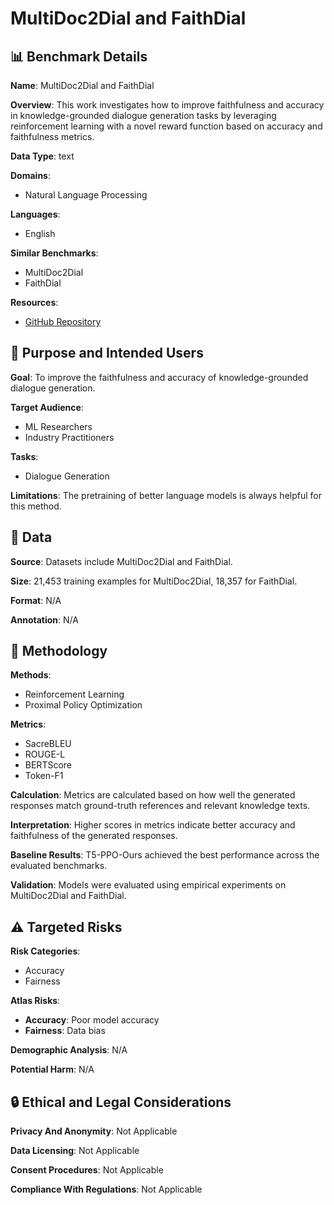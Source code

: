 # MultiDoc2Dial and FaithDial

## 📊 Benchmark Details

**Name**: MultiDoc2Dial and FaithDial

**Overview**: This work investigates how to improve faithfulness and accuracy in knowledge-grounded dialogue generation tasks by leveraging reinforcement learning with a novel reward function based on accuracy and faithfulness metrics.

**Data Type**: text

**Domains**:
- Natural Language Processing

**Languages**:
- English

**Similar Benchmarks**:
- MultiDoc2Dial
- FaithDial

**Resources**:
- [GitHub Repository](https://github.com/IBM/multidoc2dial/blob/main/scripts/run_data_preprocessing.sh)

## 🎯 Purpose and Intended Users

**Goal**: To improve the faithfulness and accuracy of knowledge-grounded dialogue generation.

**Target Audience**:
- ML Researchers
- Industry Practitioners

**Tasks**:
- Dialogue Generation

**Limitations**: The pretraining of better language models is always helpful for this method.

## 💾 Data

**Source**: Datasets include MultiDoc2Dial and FaithDial.

**Size**: 21,453 training examples for MultiDoc2Dial, 18,357 for FaithDial.

**Format**: N/A

**Annotation**: N/A

## 🔬 Methodology

**Methods**:
- Reinforcement Learning
- Proximal Policy Optimization

**Metrics**:
- SacreBLEU
- ROUGE-L
- BERTScore
- Token-F1

**Calculation**: Metrics are calculated based on how well the generated responses match ground-truth references and relevant knowledge texts.

**Interpretation**: Higher scores in metrics indicate better accuracy and faithfulness of the generated responses.

**Baseline Results**: T5-PPO-Ours achieved the best performance across the evaluated benchmarks.

**Validation**: Models were evaluated using empirical experiments on MultiDoc2Dial and FaithDial.

## ⚠️ Targeted Risks

**Risk Categories**:
- Accuracy
- Fairness

**Atlas Risks**:
- **Accuracy**: Poor model accuracy
- **Fairness**: Data bias

**Demographic Analysis**: N/A

**Potential Harm**: N/A

## 🔒 Ethical and Legal Considerations

**Privacy And Anonymity**: Not Applicable

**Data Licensing**: Not Applicable

**Consent Procedures**: Not Applicable

**Compliance With Regulations**: Not Applicable
